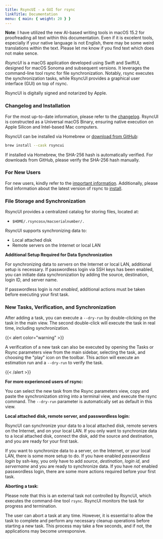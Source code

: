```yaml
---
title: RsyncUI - a GUI for rsync
linkTitle: Documentation
menu: { main: { weight: 20 } }
---
```


**Note**: I have utilized the new AI-based writing tools in macOS 15.2 for proofreading all text within this
documentation. Even if it is excelent tools, especially if your native language is not English, there may
be some weird translations within the text. Please let me know if you find text which does not make sence.

*RsyncUI* is a macOS application developed using Swift and SwiftUI, designed for macOS Sonoma and subsequent versions.
It leverages the command-line tool rsync for file synchronization. Notably, rsync executes the synchronization tasks, while
RsyncUI provides a graphical user interface (GUI) on top of rsync.

RsyncUI is digitally signed and notarized by Apple.

### Changelog and Installation

For the most up-to-date information, please refer to the [changelog](/blog/). RsyncUI is constructed as a Universal macOS Binary,
ensuring native execution on Apple Silicon and Intel-based Mac computers.

RsyncUI can be installed via Homebrew or [download from GitHub](https://github.com/rsyncOSX/RsyncUI/releases):

```bash
brew install --cask rsyncui
```

If installed via Homebrew, the SHA-256 hash is automatically verified. For downloads from GitHub, please verify the SHA-256 hash manually.

### For New Users

For new users, kindly refer to the [important information](/docs/important/). Additionally, please find information
about the latest version of rsync to [install](/docs/rsync/).

### File Storage and Synchronization

RsyncUI provides a centralized catalog for storing files, located at:
- `$HOME/.rsyncosx/macserialnumber/.`

RsyncUI supports synchronizing data to:

- Local attached disk
- Remote servers on the Internet or local LAN

**Additional Setup Required for Data Synchronization**

For synchronizing data to *servers* on the Internet or local LAN, additional setup is necessary. If passwordless login
via SSH keys has been enabled, you can initiate data synchronization by adding the source, destination, login ID, and server name.

If passwordless login is *not enabled*, additional actions must be taken before executing your first task.

### New Tasks, Verification, and Synchronization

After adding a task, you can execute a `--dry-run` by double-clicking on the task in the main view. The second double-click will
execute the task in real time, including synchronization.

{{< alert color="warning" >}}

A verification of a new task can also be executed by opening the Tasks or Rsync parameters view from the main sidebar,
selecting the task, and choosing the "play" icon on the toolbar. This action will execute an estimation run and a
`--dry-run` to verify the task.

{{< /alert >}}

**For more experienced users of rsync:**

You can select the new task from the Rsync parameters view, copy and paste the synchronization string into a terminal view,
and execute the rsync command. The `--dry-run` parameter is automatically set as default in this view.

**Local attached disk, remote server, and passwordless login:**

RsyncUI can synchronize your data to a local attached disk, remote servers on the Internet, and on your local LAN.
If you only want to synchronize data to a local attached disk, connect the disk, add the source and destination,
and you are ready for your first task.

If you want to synchronize data to a server, on the Internet, or your local LAN, there is some more setup to do.
If you have enabled *passwordless login* by ssh-key, you only have to add *source*, *destination*, *login id*,
and *servername* and you are ready to synchronize data. If you have *not* enabled passwordless login, there are some more
actions required before your first task.

**Aborting a task:**

Please note that this is an external task not controlled by RsyncUI, which executes the command-line tool `rsync`.
RsyncUI monitors the task for progress and termination.

The user can abort a task at any time. However, it is essential to allow the task to complete and perform any necessary
cleanup operations before starting a new task. This process may take a few seconds, and if not, the applications may
become unresponsive.
